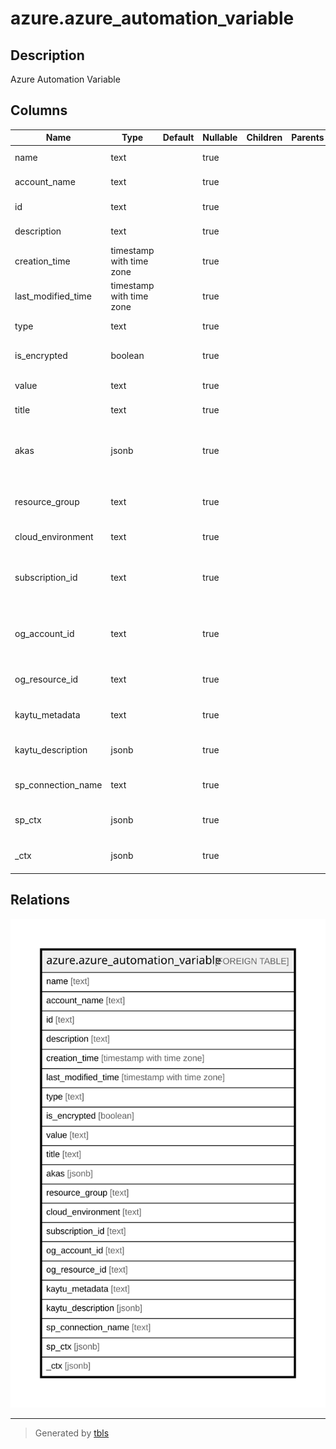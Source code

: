 # azure.azure_automation_variable

## Description

Azure Automation Variable

## Columns

| Name | Type | Default | Nullable | Children | Parents | Comment |
| ---- | ---- | ------- | -------- | -------- | ------- | ------- |
| name | text |  | true |  |  | The name of the resource. |
| account_name | text |  | true |  |  | The name of the account. |
| id | text |  | true |  |  | Fully qualified resource ID. |
| description | text |  | true |  |  | The description for the variable. |
| creation_time | timestamp with time zone |  | true |  |  | The creation time of the variable. |
| last_modified_time | timestamp with time zone |  | true |  |  | The last modified time of the variable. |
| type | text |  | true |  |  | The type of the resource. |
| is_encrypted | boolean |  | true |  |  | The encrypted flag of the variable. |
| value | text |  | true |  |  | The value of the variable. |
| title | text |  | true |  |  | Title of the resource. |
| akas | jsonb |  | true |  |  | Array of globally unique identifier strings (also known as) for the resource. |
| resource_group | text |  | true |  |  | The resource group which holds this resource. |
| cloud_environment | text |  | true |  |  | The Azure Cloud Environment. |
| subscription_id | text |  | true |  |  | The Azure Subscription ID in which the resource is located. |
| og_account_id | text |  | true |  |  | The Platform Account ID in which the resource is located. |
| og_resource_id | text |  | true |  |  | The unique ID of the resource in opengovernance. |
| kaytu_metadata | text |  | true |  |  | Platform Metadata of the Azure resource. |
| kaytu_description | jsonb |  | true |  |  | The full model description of the resource |
| sp_connection_name | text |  | true |  |  | Steampipe connection name. |
| sp_ctx | jsonb |  | true |  |  | Steampipe context in JSON form. |
| _ctx | jsonb |  | true |  |  | Steampipe context in JSON form. |

## Relations

![er](azure.azure_automation_variable.svg)

---

> Generated by [tbls](https://github.com/k1LoW/tbls)
